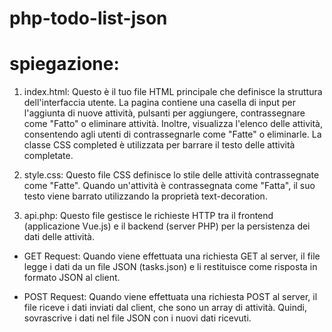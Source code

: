 # php-todo-list-json

# spiegazione:

1) index.html:
Questo è il tuo file HTML principale che definisce la struttura dell'interfaccia utente. La pagina contiene una casella di input per l'aggiunta di nuove attività, pulsanti per aggiungere, contrassegnare come "Fatto" o eliminare attività. Inoltre, visualizza l'elenco delle attività, consentendo agli utenti di contrassegnarle come "Fatte" o eliminarle. La classe CSS completed è utilizzata per barrare il testo delle attività completate.



2) style.css: 
Questo file CSS definisce lo stile delle attività contrassegnate come "Fatte". Quando un'attività è contrassegnata come "Fatta", il suo testo viene barrato utilizzando la proprietà text-decoration.



3) api.php: 
Questo file gestisce le richieste HTTP tra il frontend (applicazione Vue.js) e il backend (server PHP) per la persistenza dei dati delle attività.

- GET Request: Quando viene effettuata una richiesta GET al server, il file legge i dati da un file JSON (tasks.json) e li restituisce come risposta in formato JSON al client.

- POST Request: Quando viene effettuata una richiesta POST al server, il file riceve i dati inviati dal client, che sono un array di attività. Quindi, sovrascrive i dati nel file JSON con i nuovi dati ricevuti.